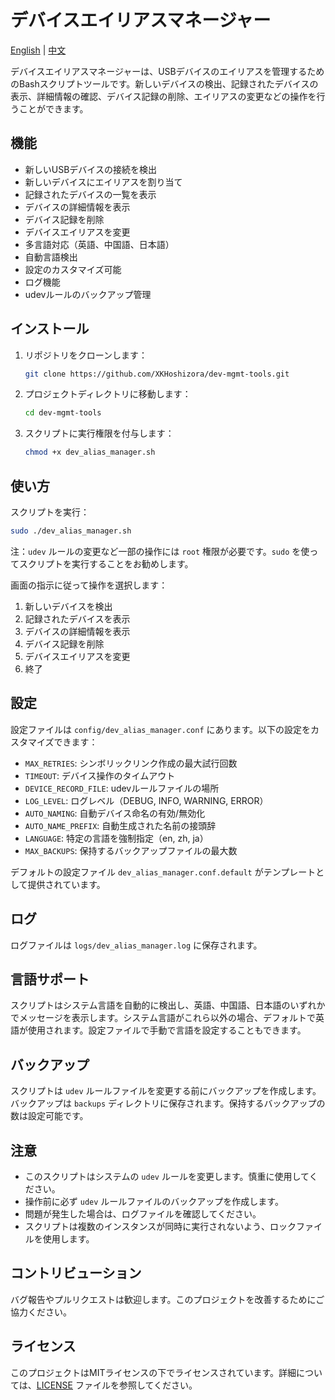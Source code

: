 # デバイスエイリアスマネージャー

[English](README.md) | [中文](README_zh.md)

デバイスエイリアスマネージャーは、USBデバイスのエイリアスを管理するためのBashスクリプトツールです。新しいデバイスの検出、記録されたデバイスの表示、詳細情報の確認、デバイス記録の削除、エイリアスの変更などの操作を行うことができます。

## 機能

- 新しいUSBデバイスの接続を検出
- 新しいデバイスにエイリアスを割り当て
- 記録されたデバイスの一覧を表示
- デバイスの詳細情報を表示
- デバイス記録を削除
- デバイスエイリアスを変更
- 多言語対応（英語、中国語、日本語）
- 自動言語検出
- 設定のカスタマイズ可能
- ログ機能
- udevルールのバックアップ管理

## インストール

1. リポジトリをクローンします：
   ```bash
   git clone https://github.com/XKHoshizora/dev-mgmt-tools.git
   ```
2. プロジェクトディレクトリに移動します：
   ```bash
   cd dev-mgmt-tools
   ```
3. スクリプトに実行権限を付与します：
   ```bash
   chmod +x dev_alias_manager.sh
   ```

## 使い方

スクリプトを実行：

```bash
sudo ./dev_alias_manager.sh
```

注：`udev` ルールの変更など一部の操作には `root` 権限が必要です。`sudo` を使ってスクリプトを実行することをお勧めします。

画面の指示に従って操作を選択します：

1. 新しいデバイスを検出
2. 記録されたデバイスを表示
3. デバイスの詳細情報を表示
4. デバイス記録を削除
5. デバイスエイリアスを変更
6. 終了

## 設定

設定ファイルは `config/dev_alias_manager.conf` にあります。以下の設定をカスタマイズできます：

- `MAX_RETRIES`: シンボリックリンク作成の最大試行回数
- `TIMEOUT`: デバイス操作のタイムアウト
- `DEVICE_RECORD_FILE`: udevルールファイルの場所
- `LOG_LEVEL`: ログレベル（DEBUG, INFO, WARNING, ERROR）
- `AUTO_NAMING`: 自動デバイス命名の有効/無効化
- `AUTO_NAME_PREFIX`: 自動生成された名前の接頭辞
- `LANGUAGE`: 特定の言語を強制指定（en, zh, ja）
- `MAX_BACKUPS`: 保持するバックアップファイルの最大数

デフォルトの設定ファイル `dev_alias_manager.conf.default` がテンプレートとして提供されています。

## ログ

ログファイルは `logs/dev_alias_manager.log` に保存されます。

## 言語サポート

スクリプトはシステム言語を自動的に検出し、英語、中国語、日本語のいずれかでメッセージを表示します。システム言語がこれら以外の場合、デフォルトで英語が使用されます。設定ファイルで手動で言語を設定することもできます。

## バックアップ

スクリプトは `udev` ルールファイルを変更する前にバックアップを作成します。バックアップは `backups` ディレクトリに保存されます。保持するバックアップの数は設定可能です。

## 注意

- このスクリプトはシステムの `udev` ルールを変更します。慎重に使用してください。
- 操作前に必ず `udev` ルールファイルのバックアップを作成します。
- 問題が発生した場合は、ログファイルを確認してください。
- スクリプトは複数のインスタンスが同時に実行されないよう、ロックファイルを使用します。

## コントリビューション

バグ報告やプルリクエストは歓迎します。このプロジェクトを改善するためにご協力ください。

## ライセンス

このプロジェクトはMITライセンスの下でライセンスされています。詳細については、[LICENSE](LICENSE) ファイルを参照してください。